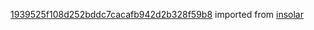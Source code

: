 [1939525f108d252bddc7cacafb942d2b328f59b8](https://github.com/insolar/insolar/commit/1939525f108d252bddc7cacafb942d2b328f59b8) imported from [insolar](https://github.com/insolar/insolar)
